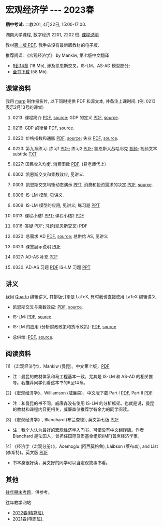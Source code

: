# 宏观经济学 --- 2023春

**期中考试:** 二教201, 4月22日, 15:00-17:00.

湖南大学课程, 数字经济 2201, 2202 班. [课程说明](syllabus)

教材[第一版 PDF](https://wwe.lanzoux.com/iC0Enm6ievg).
我手头没有最新版教材的电子版.

推荐阅读: 《宏观经济学》 by Mankiw, 第七版中文翻译
 
- [9到14章](https://wwe.lanzoux.com/idSGSmw8g4h) (18 Mb), 涉及凯恩斯交叉，IS-LM，AS-AD 模型部分;
- [全书下载](https://wwe.lanzoux.com/iIwTPmw5dna) (58 Mb).


## 课堂资料

我用 [marp] 制作投影片, 以下同时提供 PDF 和源文本, 并备注上课时间.
(例: 0213 表示2月13号的课堂)

1. 0213:
课程简介 [PDF](slides/00-intro.pdf),
[source](slides/00-intro.marp);
GDP 的定义 [PDF](slides/01-gdp.pdf),
[source](slides/01-gdp.marp).

1. 0216:
GDP 的衡量 [PDF](slides/02-gdp-cal.pdf),
[source](slides/02-gdp-cal.marp).

1. 0220:
价格指数和通胀 [PDF](slides/02-2.pdf),
[source](slides/02-2.marp);
失业 [PDF](slides/03.pdf),
[source](slides/03.marp).
  
1. 0223:
第九章练习. 练习1 [PDF](slides/ch9-review1.pdf);
练习2 [PDF](slides/ch9-review2.pdf);
凯恩斯大战哈耶克 [视频](https://www.bilibili.com/video/BV1Zx411V7ec/);
视频文本 subtitle [TXT](notes/subtitle.txt)

1. 0227:
国民收入均衡, 消费函数
[PDF](slides/ch10-slides.pdf).
(易老师代上)

1. 0302:
凯恩斯交叉和乘数效应, 见讲义.

1. 0303:
凯恩斯交叉均衡动态演示 [PPT](slides/keynes-cross-dynamic.pptx),
消费和投资需求的决定
[PDF](slides/06.pdf),
[source](slides/06.marp).

1. 0306:
IS-LM 模型, 见讲义.

1. 0309:
IS-LM 模型的应用, 见讲义;
练习题 [PPT](slides/IS-LM-exr.pptx)

1. 0313:
课程小结1 [PPT](slides/课程小结-1.pptx); 
课程小结2 [PDF](slides/课程小结-2-凯恩斯经济学.pdf)

1. 0316:
答疑 [PDF](slides/10.pdf);
习题(凯恩斯交叉) [PDF](slides/习题-凯恩斯交叉.pdf)

1. 0320:
总需求 AD [PDF](slides/11.pdf),
[source](slides/11.marp);
总供给 AS, 见讲义

1. 0323:
课堂展示说明 [PDF](notes/小组展示-macro2023.pdf)

1. 0327:
AD-AS 补充 [PDF](slides/AD-AS-extra.pdf)

1. 0330:
AD-AS 习题 [PDF](slides/AS-AD-exercise.pdf)
IS-LM 习题 [PPT](slides/IS_LM_exercise.pptx)

## 讲义

我用 [Quarto](https://quarto.org/) 编辑讲义, 
其排版引擎是 LaTeX, 有时我也直接使用 LaTeX
编辑讲义.

- 凯恩斯交叉与乘数效应:
[PDF](notes/qmd/ch10-crossing.pdf),
[source](notes/qmd/ch10-crossing.qmd).

- IS-LM: [PDF](notes/qmd/IS-LM.pdf),
[source](notes/qmd/IS-LM.tex).

- IS-LM 的应用 (分析财政政策和货币政策):
[PDF](notes/qmd/IS-LM_app.pdf),
[source](notes/qmd/IS-LM_app.tex).


- 总供给:
[PDF](notes/qmd/AS.pdf),
[source](notes/qmd/AS.tex).


## 阅读资料

[1] 《宏观经济学》，Mankiw (曼昆)。中文第七版，[PDF](https://wwe.lanzoux.com/iIwTPmw5dna)

- 注：曼昆的教材体系和马工程基本一致，尤其是 IS-LM 和 AS-AD 的相关推导。我推荐同学们看这本书的9至14章。

[2] 《宏观经济学》，Williamson (威廉森)，中文版下载 Part I [PDF](https://wwe.lanzoux.com/iocjrnfa6aj), Part II [PDF](https://wwe.lanzoux.com/iRXFOnfa6fe)

- 注：和曼昆的书不同，威廉森没有使用 IS-LM 的分析框架。也就是说，曼昆的教材和课程内容更相关，威廉森仅推荐学有余力的同学阅读。

[3] 《宏观经济学》, Blanchard (布兰查德), 英文第七版 [PDF](https://wwe.lanzoux.com/iYdV4nte2jc)

- 注：我个人认为最好的宏观经济学入门书，可惜没有中文翻译版。作者 Blanchard 是法国人，曾担任国际货币基金组织(IMF)首席经济学家。

[4] 《经济学（宏观分册）》，Acemoglu (阿西莫格鲁), Laibson (莱布森), and List (李斯特)。英文版 [PDF](https://wwe.lanzoux.com/igNlbm6joxe)

- 书本身很好读，英文好的同学可以当宏观故事书看。

## 其他

[往年期末考题](https://wwe.lanzoux.com/iyPfvm9bg4h)，供参考。

往年教学网站

- [2022春(精算班)](https://www.cnblogs.com/albertlei/p/macro22.html),
- [2021春(电商班)](https://www.cnblogs.com/albertlei/p/macro21.html).


[marp]: https://github.com/marp-team/marp